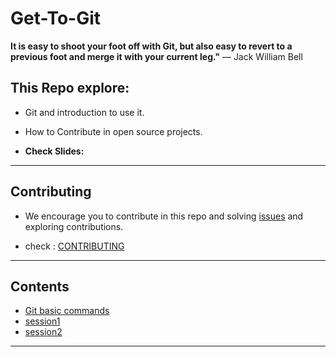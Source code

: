 # Get-To-Git
**It is easy to shoot your foot off with Git, but also easy to revert to a previous foot and merge it with your current leg."** — Jack William Bell

## This Repo explore:
- Git and introduction to use it. 
- How to Contribute in open source projects.

- **Check Slides:**
---------
## Contributing  
- We encourage you to contribute in this repo and solving [issues](https://github.com/hadeer-r/Get-To-Git/issues) and exploring contributions.

- check : [CONTRIBUTING](CONTRIBUTING.md)

-----
## Contents
- [Git basic commands](Git.md)
- [session1](slides/Get%20to%20Git%20-%20Session%201.pdf)
- [session2](slides/Get%20To%20Git%20-%20Session%202.pdf)
--------

